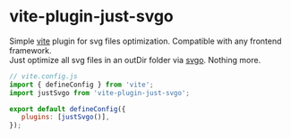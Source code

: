 # vite-plugin-just-svgo
Simple [vite](https://vitejs.dev) plugin for svg files optimization. Compatible with any frontend framework.  
Just optimize all svg files in an outDir folder via [svgo](https://github.com/svg/svgo). Nothing more.

```js
// vite.config.js
import { defineConfig } from 'vite';
import justSvgo from 'vite-plugin-just-svgo';

export default defineConfig({
   plugins: [justSvgo()],
});
```
